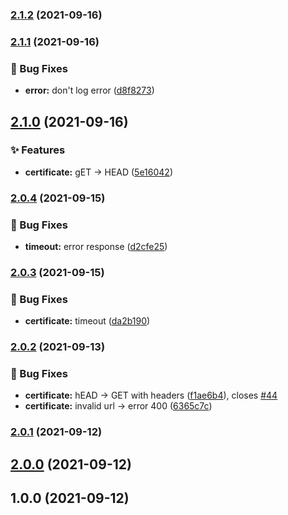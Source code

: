 ### [2.1.2](https://github.com/Internet-Society-Belgium/isTrust-API/compare/2.1.1...2.1.2) (2021-09-16)

### [2.1.1](https://github.com/Internet-Society-Belgium/isTrust-API/compare/2.1.0...2.1.1) (2021-09-16)


### 🐛 Bug Fixes

* **error:** don't log error ([d8f8273](https://github.com/Internet-Society-Belgium/isTrust-API/commit/d8f82733460a1726025ae39a4cea423d3206d85c))

## [2.1.0](https://github.com/Internet-Society-Belgium/isTrust-API/compare/2.0.4...2.1.0) (2021-09-16)


### ✨ Features

* **certificate:** gET -> HEAD ([5e16042](https://github.com/Internet-Society-Belgium/isTrust-API/commit/5e1604218b06840634417698872a3850cefc9c8b))

### [2.0.4](https://github.com/Internet-Society-Belgium/isTrust-API/compare/2.0.3...2.0.4) (2021-09-15)


### 🐛 Bug Fixes

* **timeout:** error response ([d2cfe25](https://github.com/Internet-Society-Belgium/isTrust-API/commit/d2cfe2544abc52fc6e42c3a560f6ee6d17773ce7))

### [2.0.3](https://github.com/Internet-Society-Belgium/isTrust-API/compare/2.0.2...2.0.3) (2021-09-15)


### 🐛 Bug Fixes

* **certificate:** timeout ([da2b190](https://github.com/Internet-Society-Belgium/isTrust-API/commit/da2b190007ee7dc4794711a3011c2b7a99a5b467))

### [2.0.2](https://github.com/Internet-Society-Belgium/isTrust-API/compare/2.0.1...2.0.2) (2021-09-13)


### 🐛 Bug Fixes

* **certificate:** hEAD -> GET with headers ([f1ae6b4](https://github.com/Internet-Society-Belgium/isTrust-API/commit/f1ae6b46c560f372fdc3d175a960f8e2dd368302)), closes [#44](https://github.com/Internet-Society-Belgium/isTrust-API/issues/44)
* **certificate:** invalid url -> error 400 ([6365c7c](https://github.com/Internet-Society-Belgium/isTrust-API/commit/6365c7c51242660f60bc82d895433be930eb30da))

### [2.0.1](https://github.com/Internet-Society-Belgium/isTrust-API/compare/2.0.0...2.0.1) (2021-09-12)

## [2.0.0](https://github.com/Internet-Society-Belgium/isTrust-API/compare/1.0.0...2.0.0) (2021-09-12)

## 1.0.0 (2021-09-12)

